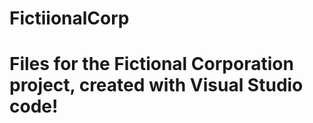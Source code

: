 # FictiionalCorp

<h1>Files for the Fictional Corporation project, created with Visual Studio code!</h1>

